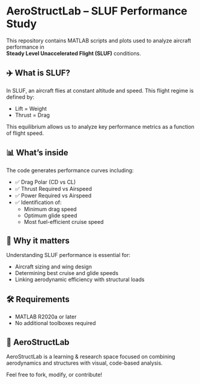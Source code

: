 # AeroStructLab – SLUF Performance Study

This repository contains MATLAB scripts and plots used to analyze aircraft performance in  
**Steady Level Unaccelerated Flight (SLUF)** conditions.

## ✈️ What is SLUF?

In SLUF, an aircraft flies at constant altitude and speed. This flight regime is defined by:
- Lift = Weight  
- Thrust = Drag  

This equilibrium allows us to analyze key performance metrics as a function of flight speed.

## 📊 What’s inside

The code generates performance curves including:

- ✅ Drag Polar (CD vs CL)
- ✅ Thrust Required vs Airspeed
- ✅ Power Required vs Airspeed
- ✅ Identification of:
  - Minimum drag speed
  - Optimum glide speed
  - Most fuel-efficient cruise speed

## 🧠 Why it matters

Understanding SLUF performance is essential for:
- Aircraft sizing and wing design
- Determining best cruise and glide speeds
- Linking aerodynamic efficiency with structural loads

## 🛠 Requirements

- MATLAB R2020a or later
- No additional toolboxes required

## 🔗 AeroStructLab

AeroStructLab is a learning & research space focused on combining aerodynamics and structures with visual, code-based analysis.

Feel free to fork, modify, or contribute!


